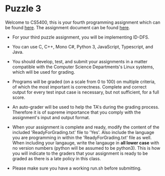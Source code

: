 # Puzzle 3

Welcome to CS5400, this is your fourth programming assignment which can be found [here](https://docs.google.com/document/d/1yHXwTinWM8-mDV8END6sLS5Toe_YkaNxFryfOTdj6kg/edit?usp=sharing). 
The assignment document can be found [here](https://docs.google.com/document/d/1lvH5KQ-KH5yby7uUOvyvSu_uF05gaw40jZUoozXY13c/edit?usp=sharing1). 
- For your third puzzle assignment, you will be implementing ID-DFS. 
- You can use C, C++, Mono C#, Python 3, JavaScript, Typescript, and Java. 
- You should develop, test, and submit your assignments in a matter compatible with the Computer Science Departments's Linux systems, which will be used for grading.
- Programs will be graded (on a scale from 0 to 100) on multiple criteria, of which the most important is correctness. Complete and correct output for every test input case is necessary, but not sufficient, for a full score.
- An auto-grader will be used to help the TA's during the grading process. Therefore it is of supreme importance that you comply with the assignment's input and output format.
- When your assignment is complete and ready, modify the content of the included 'ReadyForGrading.txt' file to 'Yes'. Also include the language you are programming in within the 'ReadyForGrading.txt' file as well. When including your langauge, write the langauge in **all lower case** with no version numbers (python will be assumed to be python3). This is how you will indicate to the graders that your assignment is ready to be graded as there is a late policy in this class.

- Please make sure you have a working run.sh before submitting.

